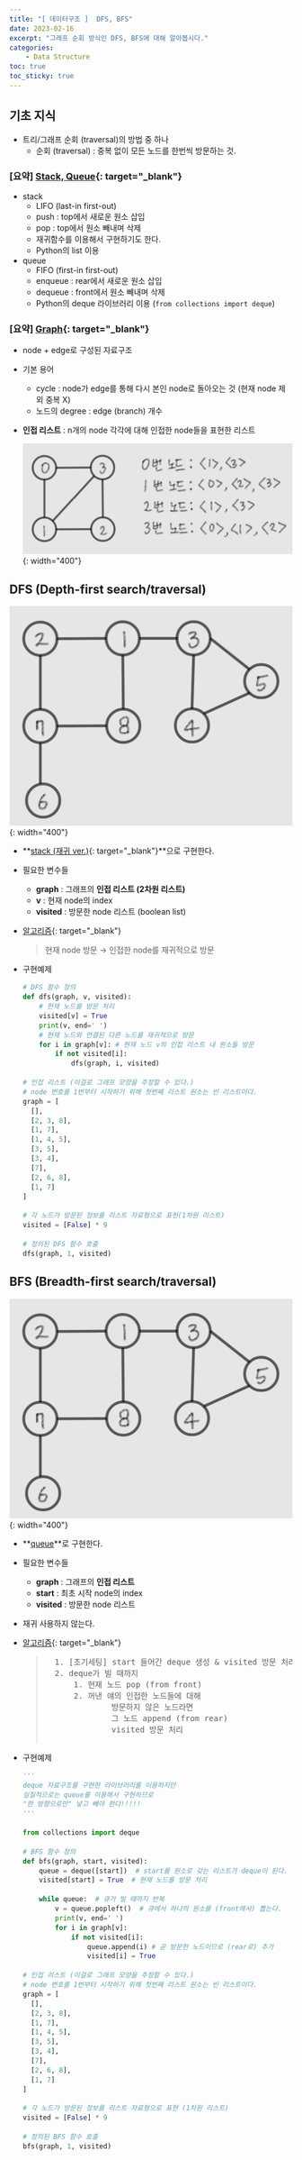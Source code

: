 ```yaml
---
title: "[ 데이터구조 ]  DFS, BFS"
date: 2023-02-16
excerpt: "그래프 순회 방식인 DFS, BFS에 대해 알아봅시다."
categories: 
    - Data Structure
toc: true
toc_sticky: true
---
```




## 기초 지식

- 트리/그래프 순회 (traversal)의 방법 중 하나
    - 순회 (traversal) : 중복 없이 모든 노드를 한번씩 방문하는 것.

<!-- ### [요약] [Stack, Queue](/_posts/data_structure/2022-01-09-stackQueue.md){: target="_blank"} -->
### [요약] [Stack, Queue](./2022-01-09-stackQueue.md){: target="_blank"}
- stack
    - LIFO (last-in first-out)
    - push : top에서 새로운 원소 삽입
    - pop : top에서 원소 빼내며 삭제
    - 재귀함수를 이용해서 구현하기도 한다.
    - Python의 list 이용
- queue
    - FIFO (first-in first-out)
    - enqueue : rear에서 새로운 원소 삽입
    - dequeue : front에서 원소 빼내며 삭제
    - Python의 deque 라이브러리 이용 (`from collections import deque`)

### [요약] [Graph](/_posts/data_structure/2022-01-09-graph.md){: target="_blank"}

- node + edge로 구성된 자료구조
- 기본 용어
    - cycle : node가 edge를 통해 다시 본인 node로 돌아오는 것 (현재 node 제외 중복 X)
    - 노드의 degree : edge (branch) 개수
- **인접 리스트** : n개의 node 각각에 대해 인접한 node들을 표현한 리스트
    
    ![인접 리스트](/assets/images/posts/data_structure/dfs%26bfs/1.jpg){: width="400"}
    

## DFS (Depth-first search/traversal)

![예제의 그래프](/assets/images/posts/data_structure/dfs%26bfs/2.jpg){: width="400"}

- **[stack (재귀 ver.)](/_posts/data_structure/2022-01-09-stackQueue.md){: target="_blank"}**으로 구현한다.
- 필요한 변수들
    - **graph** : 그래프의 **인접 리스트 (2차원 리스트)**
    - **v** : 현재 node의 index
    - **visited** : 방문한 node 리스트 (boolean list)
    
- [알고리즘](https://kingpodo.tistory.com/47){: target="_blank"}

    <BlockQuote>
        현재 node 방문 → 인접한 node를 재귀적으로 방문
    </BlockQuote>
    
    
- 구현예제
    
    ```python
    # DFS 함수 정의
    def dfs(graph, v, visited):
        # 현재 노드를 방문 처리
        visited[v] = True
        print(v, end=' ')
        # 현재 노드와 연결된 다른 노드를 재귀적으로 방문
        for i in graph[v]: # 현재 노드 v의 인접 리스트 내 원소들 방문
            if not visited[i]:
                dfs(graph, i, visited)
    
    # 인접 리스트 (이걸로 그래프 모양을 추정할 수 있다.)
    # node 번호를 1번부터 시작하기 위해 첫번째 리스트 원소는 빈 리스트이다.
    graph = [
      [],
      [2, 3, 8],
      [1, 7],
      [1, 4, 5],
      [3, 5],
      [3, 4],
      [7],
      [2, 6, 8],
      [1, 7]
    ]
    
    # 각 노드가 방문된 정보를 리스트 자료형으로 표현(1차원 리스트)
    visited = [False] * 9
    
    # 정의된 DFS 함수 호출
    dfs(graph, 1, visited)
    ```
    

## BFS (Breadth-first search/traversal)

![예제의 그래프](/assets/images/posts/data_structure/dfs%26bfs/2.jpg){: width="400"}

- **[queue](/_posts/data_structure/2022-01-09-stackQueue.md)**로 구현한다.
- 필요한 변수들
    - **graph** : 그래프의 **인접 리스트**
    - **start** : 최초 시작 node의 index
    - **visited** : 방문한 node 리스트
- 재귀 사용하지 않는다.
- [알고리즘](https://kingpodo.tistory.com/48?category=805745){: target="_blank"}
    
    <BlockQuote>
    <pre>
    1. [초기세팅] start 들어간 deque 생성 & visited 방문 처리
    2. deque가 빌 때까지
        1. 현재 노드 pop (from front)
        2. 꺼낸 얘의 인접한 노드들에 대해
                방문하지 않은 노드라면
                그 노드 append (from rear)
                visited 방문 처리   
    </pre>
    </BlockQuote>

- 구현예제
    
    ```python
    '''
    deque 자료구조를 구현한 라이브러리를 이용하지만 
    실질적으로는 queue를 이용해서 구현하므로
    "한 방향으로만" 넣고 빼야 한다!!!!!
    '''
    
    from collections import deque
    
    # BFS 함수 정의
    def bfs(graph, start, visited):
        queue = deque([start])  # start를 원소로 갖는 리스트가 deque이 된다.
        visited[start] = True  # 현재 노드를 방문 처리
        
        while queue:  # 큐가 빌 때까지 반복
            v = queue.popleft()  # 큐에서 하나의 원소를 (front에서) 뽑는다.
            print(v, end=' ')
            for i in graph[v]:
                if not visited[i]:
                    queue.append(i) # 곧 방문한 노드이므로 (rear로) 추가
                    visited[i] = True
    
    # 인접 리스트 (이걸로 그래프 모양을 추정할 수 있다.)
    # node 번호를 1번부터 시작하기 위해 첫번째 리스트 원소는 빈 리스트이다.
    graph = [
      [],
      [2, 3, 8],
      [1, 7],
      [1, 4, 5],
      [3, 5],
      [3, 4],
      [7],
      [2, 6, 8],
      [1, 7]
    ]
    
    # 각 노드가 방문된 정보를 리스트 자료형으로 표현 (1차원 리스트)
    visited = [False] * 9
    
    # 정의된 BFS 함수 호출
    bfs(graph, 1, visited)
    ```